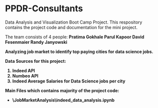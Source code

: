 # PPDR-Consultants
Data Analysis and Visualization Boot Camp Project.
This respository contains the project code and documentation for the mini project.

The team consists of 4 people:
<strong>P<strong>ratima Gokhale
<strong>P<strong>arul Kapoor
<strong>D<strong>avid Fesenmaier
<strong>R<strong>andy Janyowski

Analyzing job market to identify top paying cities for data science jobs.

Data Sources for this project:
1. Indeed API
2. Numbeo API
3. Indeed Average Salaries for Data Science jobs per city

Main Files which contains majority of the project code:
* \JobMarketAnalysis\indeed_data_analysis.ipynb
